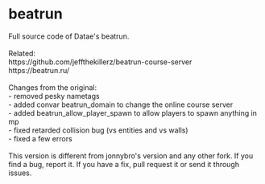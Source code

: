 # beatrun
<p>
Full source code of Datae's beatrun.
<br>
<br>
Related:<br>
https://github.com/jeffthekillerz/beatrun-course-server<br>
https://beatrun.ru/
<br>
<br>
Changes from the original:<br>
- removed pesky nametags<br>
- added convar beatrun_domain to change the online course server<br>
- added beatrun_allow_player_spawn to allow players to spawn anything in mp<br>
- fixed retarded collision bug (vs entities and vs walls)<br>
- fixed a few errors<br>
<br>
This version is different from jonnybro's version and any other fork. If you find a bug, report it. If you have a fix, pull request it or send it through issues.

</p>
